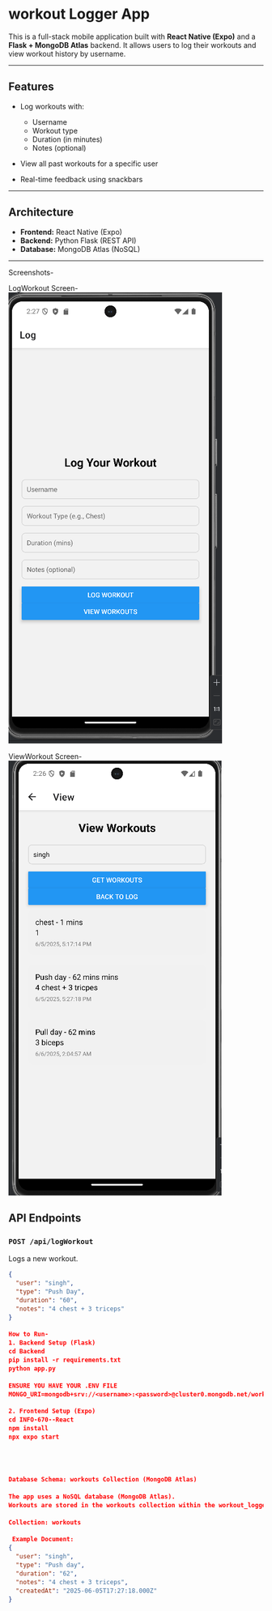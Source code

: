 # workout Logger App

This is a full-stack mobile application built with **React Native (Expo)** and a **Flask + MongoDB Atlas** backend. It allows users to log their workouts and view workout history by username.

---

##  Features

- Log workouts with:
  - Username
  - Workout type
  - Duration (in minutes)
  - Notes (optional)

- View all past workouts for a specific user

- Real-time feedback using snackbars

---

##  Architecture

- **Frontend:** React Native (Expo)
- **Backend:** Python Flask (REST API)
- **Database:** MongoDB Atlas (NoSQL)

---
Screenshots-

LogWorkout Screen-
![alt text](image-1.png)

ViewWorkout Screen-
![alt text](image.png)



##  API Endpoints

### `POST /api/logWorkout`

Logs a new workout.

```json
{
  "user": "singh",
  "type": "Push Day",
  "duration": "60",
  "notes": "4 chest + 3 triceps"
}

How to Run-
1. Backend Setup (Flask)
cd Backend
pip install -r requirements.txt
python app.py

ENSURE YOU HAVE YOUR .ENV FILE
MONGO_URI=mongodb+srv://<username>:<password>@cluster0.mongodb.net/workout_logger?retryWrites=true&w=majority

2. Frontend Setup (Expo)
cd INFO-670--React
npm install
npx expo start




Database Schema: workouts Collection (MongoDB Atlas)

The app uses a NoSQL database (MongoDB Atlas).
Workouts are stored in the workouts collection within the workout_logger database.

Collection: workouts

 Example Document:
{
  "user": "singh",
  "type": "Push day",
  "duration": "62",
  "notes": "4 chest + 3 triceps",
  "createdAt": "2025-06-05T17:27:18.000Z"
}
